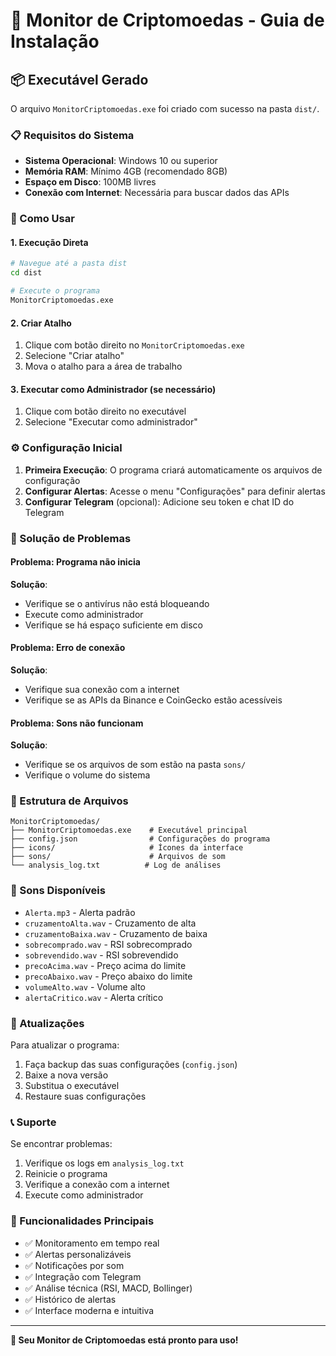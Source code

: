 # 🚀 Monitor de Criptomoedas - Guia de Instalação

## 📦 Executável Gerado

O arquivo `MonitorCriptomoedas.exe` foi criado com sucesso na pasta `dist/`.

### 📋 Requisitos do Sistema

- **Sistema Operacional**: Windows 10 ou superior
- **Memória RAM**: Mínimo 4GB (recomendado 8GB)
- **Espaço em Disco**: 100MB livres
- **Conexão com Internet**: Necessária para buscar dados das APIs

### 🎯 Como Usar

#### 1. **Execução Direta**
```bash
# Navegue até a pasta dist
cd dist

# Execute o programa
MonitorCriptomoedas.exe
```

#### 2. **Criar Atalho**
1. Clique com botão direito no `MonitorCriptomoedas.exe`
2. Selecione "Criar atalho"
3. Mova o atalho para a área de trabalho

#### 3. **Executar como Administrador** (se necessário)
1. Clique com botão direito no executável
2. Selecione "Executar como administrador"

### ⚙️ Configuração Inicial

1. **Primeira Execução**: O programa criará automaticamente os arquivos de configuração
2. **Configurar Alertas**: Acesse o menu "Configurações" para definir alertas
3. **Configurar Telegram** (opcional): Adicione seu token e chat ID do Telegram

### 🔧 Solução de Problemas

#### **Problema**: Programa não inicia
**Solução**: 
- Verifique se o antivírus não está bloqueando
- Execute como administrador
- Verifique se há espaço suficiente em disco

#### **Problema**: Erro de conexão
**Solução**:
- Verifique sua conexão com a internet
- Verifique se as APIs da Binance e CoinGecko estão acessíveis

#### **Problema**: Sons não funcionam
**Solução**:
- Verifique se os arquivos de som estão na pasta `sons/`
- Verifique o volume do sistema

### 📁 Estrutura de Arquivos

```
MonitorCriptomoedas/
├── MonitorCriptomoedas.exe    # Executável principal
├── config.json                # Configurações do programa
├── icons/                     # Ícones da interface
├── sons/                      # Arquivos de som
└── analysis_log.txt          # Log de análises
```

### 🎵 Sons Disponíveis

- `Alerta.mp3` - Alerta padrão
- `cruzamentoAlta.wav` - Cruzamento de alta
- `cruzamentoBaixa.wav` - Cruzamento de baixa
- `sobrecomprado.wav` - RSI sobrecomprado
- `sobrevendido.wav` - RSI sobrevendido
- `precoAcima.wav` - Preço acima do limite
- `precoAbaixo.wav` - Preço abaixo do limite
- `volumeAlto.wav` - Volume alto
- `alertaCritico.wav` - Alerta crítico

### 🔄 Atualizações

Para atualizar o programa:
1. Faça backup das suas configurações (`config.json`)
2. Baixe a nova versão
3. Substitua o executável
4. Restaure suas configurações

### 📞 Suporte

Se encontrar problemas:
1. Verifique os logs em `analysis_log.txt`
2. Reinicie o programa
3. Verifique a conexão com a internet
4. Execute como administrador

### 🎯 Funcionalidades Principais

- ✅ Monitoramento em tempo real
- ✅ Alertas personalizáveis
- ✅ Notificações por som
- ✅ Integração com Telegram
- ✅ Análise técnica (RSI, MACD, Bollinger)
- ✅ Histórico de alertas
- ✅ Interface moderna e intuitiva

---

**🎉 Seu Monitor de Criptomoedas está pronto para uso!** 
